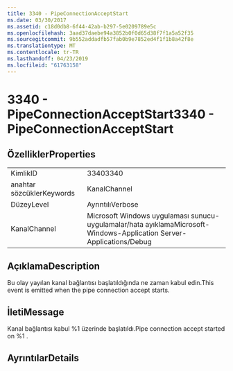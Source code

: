 ```yaml
---
title: 3340 - PipeConnectionAcceptStart
ms.date: 03/30/2017
ms.assetid: c18d0db8-6f44-42ab-b297-5e0209789e5c
ms.openlocfilehash: 3aad37daebe94a3852b0f0d65d38f7f1a5a52f35
ms.sourcegitcommit: 9b552addadfb57fab0b9e7852ed4f1f1b8a42f8e
ms.translationtype: MT
ms.contentlocale: tr-TR
ms.lasthandoff: 04/23/2019
ms.locfileid: "61763158"
---
```

# <a name="3340---pipeconnectionacceptstart"></a><span data-ttu-id="ba61f-102">3340 - PipeConnectionAcceptStart</span><span class="sxs-lookup"><span data-stu-id="ba61f-102">3340 - PipeConnectionAcceptStart</span></span>
## <a name="properties"></a><span data-ttu-id="ba61f-103">Özellikler</span><span class="sxs-lookup"><span data-stu-id="ba61f-103">Properties</span></span>  
  
|||  
|-|-|  
|<span data-ttu-id="ba61f-104">Kimlik</span><span class="sxs-lookup"><span data-stu-id="ba61f-104">ID</span></span>|<span data-ttu-id="ba61f-105">3340</span><span class="sxs-lookup"><span data-stu-id="ba61f-105">3340</span></span>|  
|<span data-ttu-id="ba61f-106">anahtar sözcükler</span><span class="sxs-lookup"><span data-stu-id="ba61f-106">Keywords</span></span>|<span data-ttu-id="ba61f-107">Kanal</span><span class="sxs-lookup"><span data-stu-id="ba61f-107">Channel</span></span>|  
|<span data-ttu-id="ba61f-108">Düzey</span><span class="sxs-lookup"><span data-stu-id="ba61f-108">Level</span></span>|<span data-ttu-id="ba61f-109">Ayrıntılı</span><span class="sxs-lookup"><span data-stu-id="ba61f-109">Verbose</span></span>|  
|<span data-ttu-id="ba61f-110">Kanal</span><span class="sxs-lookup"><span data-stu-id="ba61f-110">Channel</span></span>|<span data-ttu-id="ba61f-111">Microsoft Windows uygulaması sunucu-uygulamalar/hata ayıklama</span><span class="sxs-lookup"><span data-stu-id="ba61f-111">Microsoft-Windows-Application Server-Applications/Debug</span></span>|  
  
## <a name="description"></a><span data-ttu-id="ba61f-112">Açıklama</span><span class="sxs-lookup"><span data-stu-id="ba61f-112">Description</span></span>  
 <span data-ttu-id="ba61f-113">Bu olay yayılan kanal bağlantısı başlatıldığında ne zaman kabul edin.</span><span class="sxs-lookup"><span data-stu-id="ba61f-113">This event is emitted when the pipe connection accept starts.</span></span>  
  
## <a name="message"></a><span data-ttu-id="ba61f-114">İleti</span><span class="sxs-lookup"><span data-stu-id="ba61f-114">Message</span></span>  
 <span data-ttu-id="ba61f-115">Kanal bağlantısı kabul %1 üzerinde başlatıldı.</span><span class="sxs-lookup"><span data-stu-id="ba61f-115">Pipe connection accept started on %1 .</span></span>  
  
## <a name="details"></a><span data-ttu-id="ba61f-116">Ayrıntılar</span><span class="sxs-lookup"><span data-stu-id="ba61f-116">Details</span></span>
